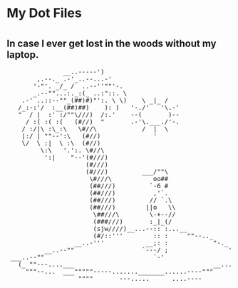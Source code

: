 <h1>My Dot Files<h1>
<h2>In case I ever get lost in the woods without my laptop.</h2>
<pre>
               __..-----')
        ,.--._ .-'_..--...-'
       '-"'. _/_ /  ..--''""'-.
       _.--""...:._:(_ ..:"::. \
    .-' ..::--""_(##)#)"':. \ \)    \ _|_ /
   /_:-:'/  :__(##)##)    ): )   '-./'   '\.-'
   "  / |  :' :/""\///)  /:.'    --(       )--
     / :( :( :(   (#//)  "       .-'\.___./'-.
    / :/|\ :\_:\   \#//\            /  |  \
    |:/ | ""--':\   (#//)              '
    \/  \ :|  \ :\  (#//)
         \:\   '.':. \#//\
          ':|    "--'(#///)
                     (#///)
                     (#///)         ___/""\     
                      \#///\           oo##
                      (##///)         `-6 #
                      (##///)          ,'`.
                      (##///)         // `.\
                      (##///)        ||o   \\
                       \##///\        \-+--//
                       (###///)       :_|_(/
                       (sjw////)__...--:: :...__
                       (#/::'''        :: :     ""--.._
                  __..-'''           __;: :            "-._
          __..--""                  `---/ ;                '._
 ___..--""                             `-'                    "-..___
   (_ ""---....___                                     __...--"" _)
     """--...  ___"""""-----......._______......----"""     --"""
                   """"       ---.....   ___....----
</pre>
